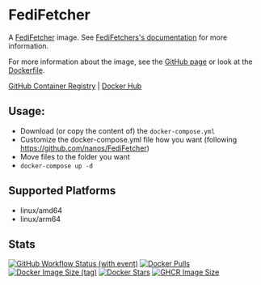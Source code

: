 # FediFetcher

A [FediFetcher](https://github.com/nanos/FediFetcher) image. See [FediFetchers's documentation](https://github.com/nanos/FediFetcher) for more information.

For more information about the image, see the [GitHub page](https://github.com/Zottelchen/docker-container/tree/main/fedifetcher) or look at the [Dockerfile](https://github.com/Zottelchen/docker-container/tree/main/fedifetcher/Dockerfile).

[GitHub Container Registry](https://github.com/users/Zottelchen/packages/container/package/fedifetcher) | [Docker Hub](https://hub.docker.com/r/zottelchen/fedifetcher)

## Usage:

- Download (or copy the content of) the `docker-compose.yml`
- Customize the docker-compose.yml file how you want (following https://github.com/nanos/FediFetcher)
- Move files to the folder you want
- `docker-compose up -d`

## Supported Platforms

- linux/amd64
- linux/arm64

## Stats

[![GitHub Workflow Status (with event)](https://img.shields.io/github/actions/workflow/status/zottelchen/docker-container/fedifetcher_docker.yml?logo=github)](https://github.com/Zottelchen/docker-container/actions/workflows/fedifetcher_docker.yml)
[![Docker Pulls](https://img.shields.io/docker/pulls/zottelchen/fedifetcher?logo=docker)](https://hub.docker.com/r/zottelchen/fedifetcher)
[![Docker Image Size (tag)](https://img.shields.io/docker/image-size/zottelchen/fedifetcher/latest?logo=docker)](https://hub.docker.com/r/zottelchen/fedifetcher)
[![Docker Stars](https://img.shields.io/docker/stars/zottelchen/fedifetcher?label=%E2%AD%90%20docker%20stars)](https://hub.docker.com/r/zottelchen/fedifetcher)
[![GHCR Image Size](https://ghcr-badge.egpl.dev/zottelchen/fedifetcher/size)](https://github.com/users/Zottelchen/packages/container/package/fedifetcher)
